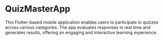 # QuizMasterApp
This Flutter-based mobile application enables users to participate in quizzes across various categories. The app evaluates responses in real time and generates results, offering an engaging and interactive learning experience.
